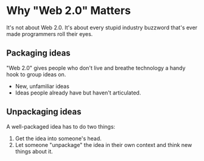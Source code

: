 # Why "Web 2.0" Matters

It's not about Web 2.0. It's about every stupid industry buzzword that's ever
made programmers roll their eyes.

## Packaging ideas

"Web 2.0" gives people who don't live and breathe technology a handy hook to
group ideas on.

* New, unfamiliar ideas
* Ideas people already have but haven't articulated.

## Unpackaging ideas

A well-packaged idea has to do two things:

1. Get the idea into someone's head.
2. Let someone "unpackage" the idea in their own context and think new things
    about it.

